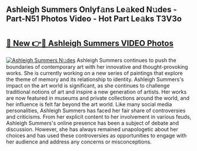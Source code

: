 ## Ashleigh Summers Onlyf𝚊ns Le𝚊ked N𝚞des - Part-N51 Photos Video - Hot Part Le𝚊ks T3V3o

# <h2><a href="http://ab42522.deff.icu/?id=Ashleigh+Summers">🔗 New 👉🔴 Ashleigh Summers VIDEO Photos</a></h2>

[![Ashleigh Summers N𝚞des](https://i.imgur.com/rIISA9y.gif)](http://ab42522.deff.icu/?id=Ashleigh+Summers)
Ashleigh Summers continues to push the boundaries of contemporary art with her innovative and thought-provoking works. She is currently working on a new series of paintings that explore the theme of memory and its relationship to identity. Ashleigh Summers's impact on the art world is significant, as she continues to challenge traditional notions of art and inspire a new generation of artists. Her works are now featured in museums and private collections around the world, and her influence is felt far beyond the art world. Like many social media personalities, Ashleigh Summers has faced her fair share of controversies and criticisms. From her explicit content to her involvement in various feuds, Ashleigh Summers's online presence has been a subject of debate and discussion. However, she has always remained unapologetic about her choices and has used these controversies as opportunities to engage with her audience and address any concerns or misconceptions.
